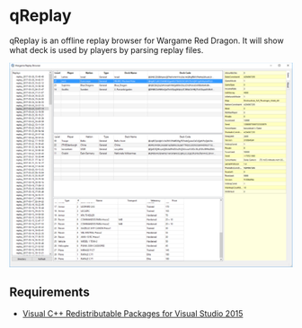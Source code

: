qReplay
=====

qReplay is an offline replay browser for Wargame Red Dragon. It will show what deck is used by players by parsing replay files.


![qReplay](img/screenshot.png)

Requirements
-----
 -  [Visual C++ Redistributable Packages for Visual Studio 2015](https://www.microsoft.com/en-us/download/details.aspx?id=48145)